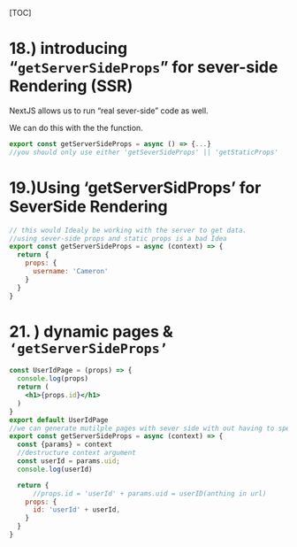 [TOC]



# 18.) introducing “`getServerSideProps`” for sever-side Rendering (SSR)

NextJS allows us to run “real sever-side” code as well.

We can do this with the the function.

```js
export const getServerSideProps = async () => {...}
//you should only use either 'getSeverSideProps' || 'getStaticProps'
```



# 19.)Using ‘getServerSidProps’ for SeverSide Rendering

```js
// this would Idealy be working with the server to get data.
//using sever-side props and static props is a bad Idea
export const getServerSideProps = async (context) => {
  return {
    props: {
      username: 'Cameron'
    }
  }
}
```



# 21. ) dynamic pages & `‘getServerSideProps’  `

```jsx
const UserIdPage = (props) => {
  console.log(props)
  return (
    <h1>{props.id}</h1> 
  )
}
export default UserIdPage
//we can generate mutilple pages with sever side with out having to specifiy paths.
export const getServerSideProps = async (context) => {
  const {params} = context
  //destructure context argument
  const userId = params.uid;
  console.log(userId)

  return {
      //props.id = 'userId' + params.uid = userID(anthing in url)
    props: {
      id: 'userId' + userId,
    }
  }
}
```

